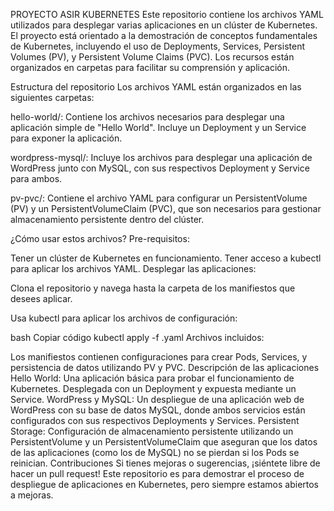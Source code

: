 PROYECTO ASIR KUBERNETES 
Este repositorio contiene los archivos YAML utilizados para desplegar varias aplicaciones en un clúster de Kubernetes. El proyecto está orientado a la demostración de conceptos fundamentales de Kubernetes, incluyendo el uso de Deployments, Services, Persistent Volumes (PV), y Persistent Volume Claims (PVC). Los recursos están organizados en carpetas para facilitar su comprensión y aplicación.

Estructura del repositorio
Los archivos YAML están organizados en las siguientes carpetas:

hello-world/: Contiene los archivos necesarios para desplegar una aplicación simple de "Hello World". Incluye un Deployment y un Service para exponer la aplicación.

wordpress-mysql/: Incluye los archivos para desplegar una aplicación de WordPress junto con MySQL, con sus respectivos Deployment y Service para ambos.

pv-pvc/: Contiene el archivo YAML para configurar un PersistentVolume (PV) y un PersistentVolumeClaim (PVC), que son necesarios para gestionar almacenamiento persistente dentro del clúster.

¿Cómo usar estos archivos?
Pre-requisitos:

Tener un clúster de Kubernetes en funcionamiento.
Tener acceso a kubectl para aplicar los archivos YAML.
Desplegar las aplicaciones:

Clona el repositorio y navega hasta la carpeta de los manifiestos que desees aplicar.

Usa kubectl para aplicar los archivos de configuración:

bash
Copiar código
kubectl apply -f <archivo>.yaml
Archivos incluidos:

Los manifiestos contienen configuraciones para crear Pods, Services, y persistencia de datos utilizando PV y PVC.
Descripción de las aplicaciones
Hello World: Una aplicación básica para probar el funcionamiento de Kubernetes. Desplegada con un Deployment y expuesta mediante un Service.
WordPress y MySQL: Un despliegue de una aplicación web de WordPress con su base de datos MySQL, donde ambos servicios están configurados con sus respectivos Deployments y Services.
Persistent Storage: Configuración de almacenamiento persistente utilizando un PersistentVolume y un PersistentVolumeClaim que aseguran que los datos de las aplicaciones (como los de MySQL) no se pierdan si los Pods se reinician.
Contribuciones
Si tienes mejoras o sugerencias, ¡siéntete libre de hacer un pull request! Este repositorio es para demostrar el proceso de despliegue de aplicaciones en Kubernetes, pero siempre estamos abiertos a mejoras.

